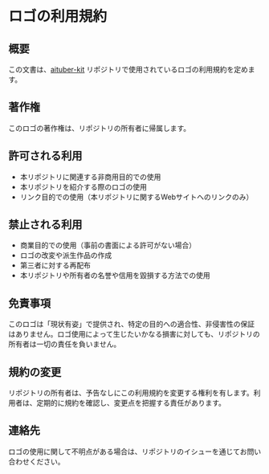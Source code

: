 # ロゴの利用規約

## 概要

この文書は、[aituber-kit](https://github.com/tegnike/aituber-kit) リポジトリで使用されているロゴの利用規約を定めます。

## 著作権

このロゴの著作権は、リポジトリの所有者に帰属します。

## 許可される利用

- 本リポジトリに関連する非商用目的での使用
- 本リポジトリを紹介する際のロゴの使用
- リンク目的での使用（本リポジトリに関するWebサイトへのリンクのみ）

## 禁止される利用

- 商業目的での使用（事前の書面による許可がない場合）
- ロゴの改変や派生作品の作成
- 第三者に対する再配布
- 本リポジトリや所有者の名誉や信用を毀損する方法での使用

## 免責事項

このロゴは「現状有姿」で提供され、特定の目的への適合性、非侵害性の保証はありません。ロゴ使用によって生じたいかなる損害に対しても、リポジトリの所有者は一切の責任を負いません。

## 規約の変更

リポジトリの所有者は、予告なしにこの利用規約を変更する権利を有します。利用者は、定期的に規約を確認し、変更点を把握する責任があります。

## 連絡先

ロゴの使用に関して不明点がある場合は、リポジトリのイシューを通じてお問い合わせください。
